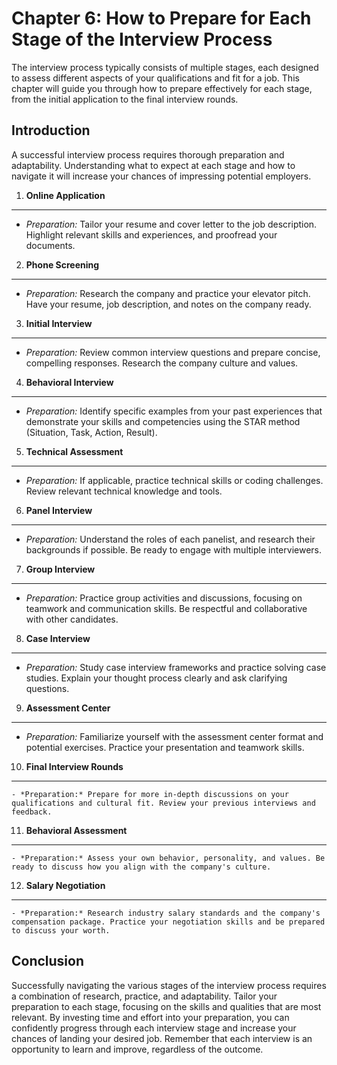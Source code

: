 Chapter 6: How to Prepare for Each Stage of the Interview Process
=================================================================

The interview process typically consists of multiple stages, each designed to assess different aspects of your qualifications and fit for a job. This chapter will guide you through how to prepare effectively for each stage, from the initial application to the final interview rounds.

Introduction
------------

A successful interview process requires thorough preparation and adaptability. Understanding what to expect at each stage and how to navigate it will increase your chances of impressing potential employers.

1. **Online Application**
-------------------------

* *Preparation:* Tailor your resume and cover letter to the job description. Highlight relevant skills and experiences, and proofread your documents.

2. **Phone Screening**
----------------------

* *Preparation:* Research the company and practice your elevator pitch. Have your resume, job description, and notes on the company ready.

3. **Initial Interview**
------------------------

* *Preparation:* Review common interview questions and prepare concise, compelling responses. Research the company culture and values.

4. **Behavioral Interview**
---------------------------

* *Preparation:* Identify specific examples from your past experiences that demonstrate your skills and competencies using the STAR method (Situation, Task, Action, Result).

5. **Technical Assessment**
---------------------------

* *Preparation:* If applicable, practice technical skills or coding challenges. Review relevant technical knowledge and tools.

6. **Panel Interview**
----------------------

* *Preparation:* Understand the roles of each panelist, and research their backgrounds if possible. Be ready to engage with multiple interviewers.

7. **Group Interview**
----------------------

* *Preparation:* Practice group activities and discussions, focusing on teamwork and communication skills. Be respectful and collaborative with other candidates.

8. **Case Interview**
---------------------

* *Preparation:* Study case interview frameworks and practice solving case studies. Explain your thought process clearly and ask clarifying questions.

9. **Assessment Center**
------------------------

* *Preparation:* Familiarize yourself with the assessment center format and potential exercises. Practice your presentation and teamwork skills.

10. **Final Interview Rounds**
------------------------------

    - *Preparation:* Prepare for more in-depth discussions on your qualifications and cultural fit. Review your previous interviews and feedback.

11. **Behavioral Assessment**
-----------------------------

    - *Preparation:* Assess your own behavior, personality, and values. Be ready to discuss how you align with the company's culture.

12. **Salary Negotiation**
--------------------------

    - *Preparation:* Research industry salary standards and the company's compensation package. Practice your negotiation skills and be prepared to discuss your worth.

Conclusion
----------

Successfully navigating the various stages of the interview process requires a combination of research, practice, and adaptability. Tailor your preparation to each stage, focusing on the skills and qualities that are most relevant. By investing time and effort into your preparation, you can confidently progress through each interview stage and increase your chances of landing your desired job. Remember that each interview is an opportunity to learn and improve, regardless of the outcome.
